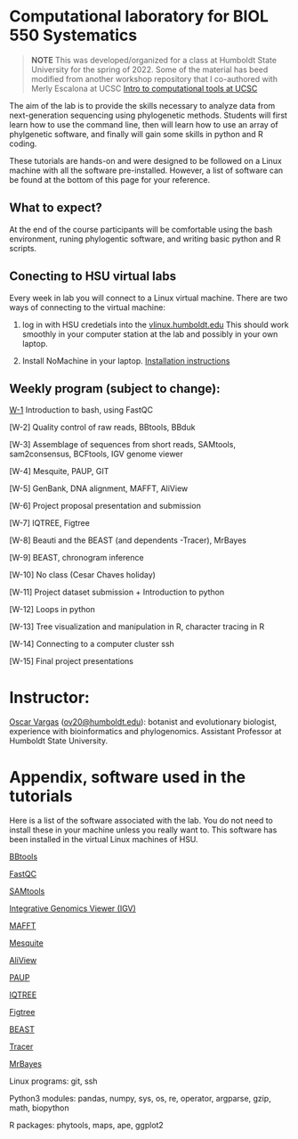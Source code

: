 # Computational laboratory for BIOL 550 Systematics

> **NOTE** 
> This was developed/organized for a class at Humboldt State University for the spring of 2022. 
> Some of the material has beed modified from another workshop repository that I co-authored with Merly Escalona at UCSC [Intro to computational tools at UCSC](https://github.com/merlyescalona/ucsc-eeb-intro2comptools) 

The aim of the lab is to provide the skills necessary to analyze data from next-generation sequencing using phylogenetic methods. Students will first learn how to use the command line, then will learn how to use an array of phylgenetic software, and finally will gain some skills in python and R coding.

These tutorials are hands-on and were designed to be followed on a Linux machine with all the software pre-installed. However, a list of software can be found at the bottom of this page for your reference.

## What to expect?

At the end of the course participants will be comfortable using the bash environment, runing phylogentic software, and writing basic python and R scripts.

## Conecting to HSU virtual labs

Every week in lab you will connect to a Linux virtual machine. There are two ways of connecting to the virtual machine:

1. log in with HSU credetials into the [vlinux.humboldt.edu](https://vlinux.humboldt.edu/) This should work smoothly in your computer station at the lab and possibly in your own laptop.

2. Install NoMachine in your laptop. [Installation instructions](https://its.humboldt.edu/vlinux-home-instructions)

## Weekly program (subject to change):

[W-1](https://github.com/oscarvargash/biol_550_2022/tree/main/week_01) Introduction to bash, using FastQC

[W-2] Quality control of raw reads, BBtools, BBduk

[W-3] Assemblage of sequences from short reads,
SAMtools, sam2consensus, BCFtools, IGV genome viewer

[W-4] Mesquite, PAUP, GIT

[W-5] GenBank, DNA alignment, MAFFT, AliView

[W-6] Project proposal presentation and submission

[W-7] IQTREE, Figtree

[W-8] Beauti and the BEAST (and dependents -Tracer), MrBayes

[W-9] BEAST, chronogram inference

[W-10] No class (Cesar Chaves holiday)

[W-11] Project dataset submission + Introduction to python

[W-12] Loops in python

[W-13] Tree visualization and manipulation in R, character tracing in R

[W-14] Connecting to a computer cluster ssh

[W-15] Final project presentations


# Instructor:

[Oscar Vargas](http://oscarmvargas.com/) (<ov20@humboldt.edu>): botanist and evolutionary biologist, experience with bioinformatics and phylogenomics. Assistant Professor at Humboldt State University.

# Appendix, software used in the tutorials

Here is a list of the software associated with the lab. You do not need to install these in your machine unless you really want to. This software has been installed in the virtual Linux machines of HSU.

[BBtools](https://jgi.doe.gov/data-and-tools/bbtools/bb-tools-user-guide/installation-guide/)

[FastQC](https://www.bioinformatics.babraham.ac.uk/projects/fastqc/)

[SAMtools](http://www.htslib.org/)

[Integrative Genomics Viewer (IGV)](https://software.broadinstitute.org/software/igv/)

[MAFFT](https://mafft.cbrc.jp/alignment/software/)

[Mesquite](https://www.mesquiteproject.org/Installation.html)

[AliView](https://ormbunkar.se/aliview/)

[PAUP](https://paup.phylosolutions.com/get-paup/)

[IQTREE](http://www.iqtree.org/)

[Figtree](http://tree.bio.ed.ac.uk/software/figtree/)

[BEAST](https://github.com/beast-dev/beast-mcmc)

[Tracer](https://github.com/beast-dev/tracer/releases)

[MrBayes](https://nbisweden.github.io/MrBayes/download.html)

Linux programs: git, ssh

Python3 modules: pandas, numpy, sys, os, re, operator, argparse, gzip, math, biopython

R packages: phytools, maps, ape, ggplot2


